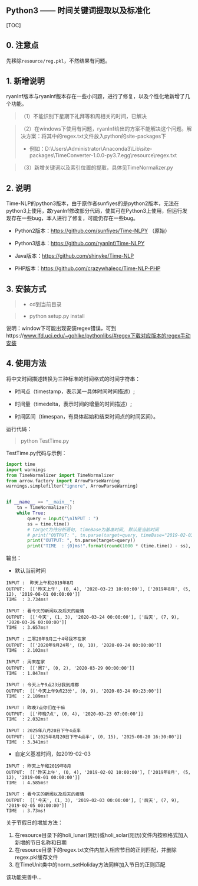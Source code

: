 ## Python3 —— 时间关键词提取以及标准化
[TOC]

## 0. 注意点
先移除`resource/reg.pkl`，不然结果有问题。

## 1. 新增说明

ryanInf版本与ryanlnf版本存在一些小问题，进行了修复，以及个性化地新增了几个功能。

> （1）不能识别下星期下礼拜等和周相关的时间，已解决

> （2）在windows下使用有问题，ryanInf给出的方案不能解决这个问题。解决方案：将其中的regex.txt文件放入python的site-packages下
>
> - 例如：D:\Users\Administrator\Anaconda3\Lib\site-packages\TimeConverter-1.0.0-py3.7.egg\resource\regex.txt

> （3）新增关键词以及索引位置的提取，具体见TimeNormalizer.py

## 2. 说明
Time-NLP的python3版本，由于原作者sunfiyes的是python2版本，无法在python3上使用，故ryanlnf修改部分代码，使其可在Python3上使用，但运行发现存在一些bug，本人进行了修复，可能仍存在一些bug。

- Python2版本：https://github.com/sunfiyes/Time-NLPY  （原始）

- Python3版本：https://github.com/ryanInf/Time-NLPY
- Java版本：https://github.com/shinyke/Time-NLP
- PHP版本：https://github.com/crazywhalecc/Time-NLP-PHP

## 3. 安装方式  
> - cd到当前目录

> - python setup.py install

说明：window下可能出现安装regex错误，可到https://www.lfd.uci.edu/~gohlke/pythonlibs/#regex下载对应版本的regex手动安装

## 4. 使用方法
将中文时间描述转换为三种标准的时间格式的时间字符串：

- 时间点（timestamp，表示某一具体时间时间描述）; 

-  时间量（timedelta，表示时间的增量的时间描述）; 

- 时间区间（timespan，有具体起始和结束时间点的时间区间）。

  

运行代码：

> python TestTime.py



TestTime.py代码与示例：

``` python
import time
import warnings
from TimeNormalizer import TimeNormalizer
from arrow.factory import ArrowParseWarning
warnings.simplefilter("ignore", ArrowParseWarning)


if __name__ == "__main__":
    tn = TimeNormalizer()
    while True:
        query = input("\nINPUT : ")
        ss = time.time()
        # target为待分析语句, timeBase为基准时间, 默认是当前时间
        # print("OUTPUT: ", tn.parse(target=query, timeBase="2019-02-03"))
        print("OUTPUT: ", tn.parse(target=query))
        print("TIME  : {0}ms!".format(round(1000 * (time.time() - ss), 3)))
```
输出：

- 默认当前时间

```shell
INPUT :  昨天上午和2019年8月
OUTPUT:  [['昨天上午', (0, 4), '2020-03-23 10:00:00'], ['2019年8月', (5, 12), '2019-08-01 00:00:00']]
TIME  : 3.734ms!

INPUT : 看今天的新闻以及后天的疫情
OUTPUT:  [['今天', (1, 3), '2020-03-24 00:00:00'], ['后天', (7, 9), '2020-03-26 00:00:00']]
TIME  : 3.657ms!

INPUT : 二零20年9月二十4号我不在家
OUTPUT:  [['2020年9月24号', (0, 10), '2020-09-24 00:00:00']]
TIME  : 2.102ms!

INPUT : 周末在家
OUTPUT:  [['周7', (0, 2), '2020-03-29 00:00:00']]
TIME  : 1.847ms!

INPUT : 今天上午9点23分我到成都
OUTPUT:  [['今天上午9点23分', (0, 9), '2020-03-24 09:23:00']]
TIME  : 2.189ms!

INPUT : 昨晚7点你们在干嘛
OUTPUT:  [['昨晚7点', (0, 4), '2020-03-23 07:00:00']]
TIME  : 2.032ms!

INPUT : 2025年八月20日下午4点半
OUTPUT:  [['2025年8月20日下午4点半', (0, 15), '2025-08-20 16:30:00']]
TIME  : 3.341ms!
```


- 自定义基准时间，如2019-02-03

```shell
INPUT : 昨天上午和2019年8月
OUTPUT:  [['昨天上午', (0, 4), '2019-02-02 10:00:00'], ['2019年8月', (5, 12), '2019-08-01 00:00:00']]
TIME  : 4.585ms!

INPUT : 看今天的新闻以及后天的疫情
OUTPUT:  [['今天', (1, 3), '2019-02-03 00:00:00'], ['后天', (7, 9), '2019-02-05 00:00:00']]
TIME  : 3.73ms!
```



关于节假日的增加方法：  
1) 在resource目录下的holi_lunar(阴历)或holi_solar(阳历)文件内按照格式加入新增的节日名称和日期
2) 在resource目录下的regex.txt文件内加入相应节日的正则匹配，并删除regex.pkl缓存文件
3) 在TimeUnit类中的norm_setHoliday方法同样加入节日的正则匹配

该功能完善中...
